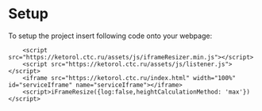 # Setup
To setup the project insert following code onto your webpage:
```
    <script src="https://ketorol.ctc.ru/assets/js/iframeResizer.min.js"></script>
    <script src="https://ketorol.ctc.ru/assets/js/listener.js"></script>
    <iframe src="https://ketorol.ctc.ru/index.html" width="100%" id="serviceIframe" name="serviceIframe"></iframe>
    <script>iFrameResize({log:false,heightCalculationMethod: 'max'})</script>
```

